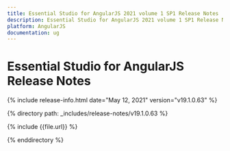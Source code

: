 ```yaml
---
title: Essential Studio for AngularJS 2021 volume 1 SP1 Release Notes  
description: Essential Studio for AngularJS 2021 volume 1 SP1 Release Notes  
platform: AngularJS
documentation: ug
---
```


# Essential Studio for AngularJS  Release Notes  

{% include release-info.html date="May 12, 2021"  version="v19.1.0.63" %} 


{% directory path: _includes/release-notes/v19.1.0.63 %}

{% include {{file.url}} %}

{% enddirectory %}